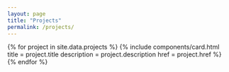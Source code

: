 ```yaml
---
layout: page
title: "Projects"
permalink: /projects/
---
```


<div class="grid_layout">
{% for project in site.data.projects %}
    {% include components/card.html
        title = project.title
        description = project.description
        href = project.href
    %}
{% endfor %}
</div>